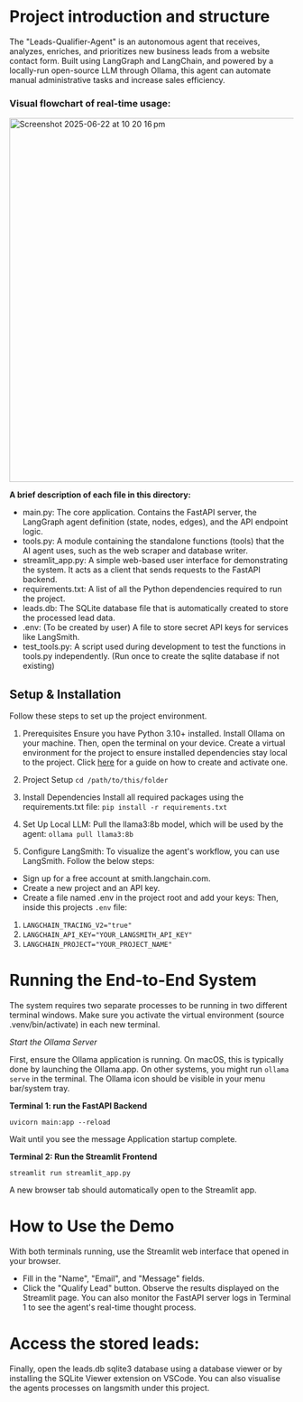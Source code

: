 # Project introduction and structure
The "Leads-Qualifier-Agent" is an autonomous agent that receives, analyzes, enriches, and prioritizes new business leads from a website contact form. Built using LangGraph and LangChain, and powered by a locally-run open-source LLM through Ollama, this agent can automate manual administrative tasks and increase sales efficiency.

### Visual flowchart of real-time usage:
<img width="645" alt="Screenshot 2025-06-22 at 10 20 16 pm" src="https://github.com/user-attachments/assets/170d8018-6c93-43e1-bc03-865e531450fc" />


**A brief description of each file in this directory:**
- main.py: The core application. Contains the FastAPI server, the LangGraph agent definition (state, nodes, edges), and the API endpoint logic.
- tools.py: A module containing the standalone functions (tools) that the AI agent uses, such as the web scraper and database writer.
- streamlit_app.py: A simple web-based user interface for demonstrating the system. It acts as a client that sends requests to the FastAPI backend.
- requirements.txt: A list of all the Python dependencies required to run the project.
- leads.db: The SQLite database file that is automatically created to store the processed lead data.
- .env: (To be created by user) A file to store secret API keys for services like LangSmith.
- test_tools.py: A script used during development to test the functions in tools.py independently. (Run once to create the sqlite database if not existing)


## Setup & Installation

Follow these steps to set up the project environment.
1. Prerequisites
Ensure you have Python 3.10+ installed.
Install Ollama on your machine.
Then, open the terminal on your device.
Create a virtual environment for the project to ensure installed dependencies stay local to the project. Click [here](https://python.land/virtual-environments/virtualenv) for a guide on how to create and activate one.

3. Project Setup
`cd /path/to/this/folder`

4. Install Dependencies
Install all required packages using the requirements.txt file: `pip install -r requirements.txt`

4. Set Up Local LLM: Pull the llama3:8b model, which will be used by the agent: `ollama pull llama3:8b`

5. Configure LangSmith:
To visualize the agent's workflow, you can use LangSmith. Follow the below steps:
- Sign up for a free account at smith.langchain.com.
- Create a new project and an API key.
- Create a file named .env in the project root and add your keys:
Then, inside this projects `.env` file:
1. `LANGCHAIN_TRACING_V2="true"`
2. `LANGCHAIN_API_KEY="YOUR_LANGSMITH_API_KEY"`
3. `LANGCHAIN_PROJECT="YOUR_PROJECT_NAME"`

# Running the End-to-End System

The system requires two separate processes to be running in two different terminal windows. Make sure you activate the virtual environment (source .venv/bin/activate) in each new terminal.

*Start the Ollama Server*

First, ensure the Ollama application is running. On macOS, this is typically done by launching the Ollama.app. On other systems, you might run `ollama serve` in the terminal. The Ollama icon should be visible in your menu bar/system tray.

**Terminal 1: run the FastAPI Backend**

`uvicorn main:app --reload`

Wait until you see the message Application startup complete.

**Terminal 2: Run the Streamlit Frontend**

`streamlit run streamlit_app.py`

A new browser tab should automatically open to the Streamlit app.

# How to Use the Demo
With both terminals running, use the Streamlit web interface that opened in your browser.
- Fill in the "Name", "Email", and "Message" fields.
- Click the "Qualify Lead" button.
Observe the results displayed on the Streamlit page. You can also monitor the FastAPI server logs in Terminal 1 to see the agent's real-time thought process.

# Access the stored leads:
Finally, open the leads.db sqlite3 database using a database viewer or by installing the SQLite Viewer extension on VSCode.
You can also visualise the agents processes on langsmith under this project.
